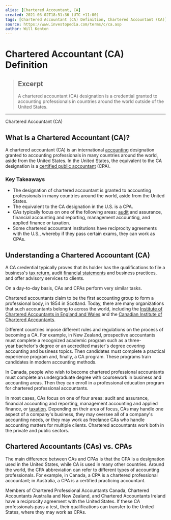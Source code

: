 ```yaml
---
alias: [Chartered Accountant, CA]
created: 2021-03-02T18:51:36 (UTC +11:00)
tags: [Chartered Accountant (CA) Definition, Chartered Accountant (CA)]
source: https://www.investopedia.com/terms/c/ca.asp
author: Will Kenton
---
```


# Chartered Accountant (CA) Definition

> ## Excerpt
> A chartered accountant (CA) designation is a credential granted to accounting professionals in countries around the world outside of the United States.

---

Chartered Accountant (CA)
## What Is a Chartered Accountant (CA)?

A chartered accountant (CA) is an international [accounting](https://www.investopedia.com/terms/a/accounting.asp) designation granted to accounting professionals in many countries around the world, aside from the United States. In the United States, the equivalent to the CA designation is a [certified public accountant](https://www.investopedia.com/terms/c/cpa.asp) (CPA).

### Key Takeaways

-   The designation of chartered accountant is granted to accounting professionals in many countries around the world, aside from the United States.
-   The equivalent to the CA designation in the U.S. is a CPA.
-   CAs typically focus on one of the following areas: [audit](https://www.investopedia.com/terms/a/audit.asp) and assurance, financial accounting and reporting, management accounting, and applied finance or taxation.
-   Some chartered accountant institutions have reciprocity agreements with the U.S., whereby if they pass certain exams, they can work as CPAs.

## Understanding a Chartered Accountant (CA)

A CA credential typically proves that its holder has the qualifications to file a business's [tax return](https://www.investopedia.com/terms/t/taxreturn.asp), audit [financial statements](https://www.investopedia.com/terms/f/financial-statements.asp) and business practices, and offer advisory services to clients.

On a day-to-day basis, CAs and CPAs perform very similar tasks.

Chartered accountants claim to be the first accounting group to form a professional body, in 1854 in Scotland. Today, there are many organizations that such accountants belong to across the world, including the [Institute of Chartered Accountants in England and Wales](https://www.investopedia.com/terms/i/institute-chartered-accountants-england-wales-icaew.asp) and the [Canadian Institute of Chartered Accountants](https://www.investopedia.com/terms/c/canadian-institute-of-chartered-accountants-cica.asp).

Different countries impose different rules and regulations on the process of becoming a CA. For example, in New Zealand, prospective accountants must complete a recognized academic program such as a three-year bachelor's degree or an accredited master's degree covering accounting and business topics. Then candidates must complete a practical experience program and, finally, a CA program. These programs train candidates in modern accounting methods.

In Canada, people who wish to become chartered professional accountants must complete an undergraduate degree with coursework in business and accounting areas. Then they can enroll in a professional education program for chartered professional accountants.

In most cases, CAs focus on one of four areas: audit and assurance, financial accounting and reporting, management accounting and applied finance, or [taxation](https://www.investopedia.com/terms/t/taxation.asp). Depending on their area of focus, CAs may handle one aspect of a company's business, they may oversee all of a company's accounting needs, or they may work as freelance CAs who handle accounting matters for multiple clients. Chartered accountants work both in the private and public sectors.

## Chartered Accountants (CAs) vs. CPAs

The main difference between CAs and CPAs is that the CPA is a designation used in the United States, while CA is used in many other countries. Around the world, the CPA abbreviation can refer to different types of accounting professionals. For example, in Canada, a CPA is a chartered professional accountant; in Australia, a CPA is a certified practicing accountant.

Members of Chartered Professional Accountants Canada, Chartered Accountants Australia and New Zealand, and Chartered Accountants Ireland have a reciprocity agreement with the United States. If these CA professionals pass a test, their qualifications can transfer to the United States, where they may work as CPAs.

